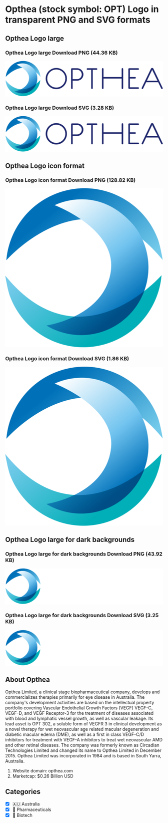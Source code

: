 # Opthea (stock symbol: OPT) Logo in transparent PNG and SVG formats

## Opthea Logo large

### Opthea Logo large Download PNG (44.36 KB)

![Opthea Logo large Download PNG (44.36 KB)](/img/orig/OPT_BIG-2a77959c.png)

### Opthea Logo large Download SVG (3.28 KB)

![Opthea Logo large Download SVG (3.28 KB)](/img/orig/OPT_BIG-45e533a0.svg)

## Opthea Logo icon format

### Opthea Logo icon format Download PNG (128.82 KB)

![Opthea Logo icon format Download PNG (128.82 KB)](/img/orig/OPT-a85bb564.png)

### Opthea Logo icon format Download SVG (1.86 KB)

![Opthea Logo icon format Download SVG (1.86 KB)](/img/orig/OPT-1127777a.svg)

## Opthea Logo large for dark backgrounds

### Opthea Logo large for dark backgrounds Download PNG (43.92 KB)

![Opthea Logo large for dark backgrounds Download PNG (43.92 KB)](/img/orig/OPT_BIG.D-9a218d06.png)

### Opthea Logo large for dark backgrounds Download SVG (3.25 KB)

![Opthea Logo large for dark backgrounds Download SVG (3.25 KB)](/img/orig/OPT_BIG.D-21d2845b.svg)

## About Opthea

Opthea Limited, a clinical stage biopharmaceutical company, develops and commercializes therapies primarily for eye disease in Australia. The company's development activities are based on the intellectual property portfolio covering Vascular Endothelial Growth Factors (VEGF) VEGF-C, VEGF-D, and VEGF Receptor-3 for the treatment of diseases associated with blood and lymphatic vessel growth, as well as vascular leakage. Its lead asset is OPT 302, a soluble form of VEGFR 3 in clinical development as a novel therapy for wet neovascular age related macular degeneration and diabetic macular edema (DME), as well as a first in class VEGF-C/D inhibitors for treatment with VEGF-A inhibitors to treat wet neovascular AMD and other retinal diseases. The company was formerly known as Circadian Technologies Limited and changed its name to Opthea Limited in December 2015. Opthea Limited was incorporated in 1984 and is based in South Yarra, Australia.

1. Website domain: opthea.com
2. Marketcap: $0.26 Billion USD


## Categories
- [x] 🇦🇺 Australia
- [x] 💊 Pharmaceuticals
- [x] 🧬 Biotech
